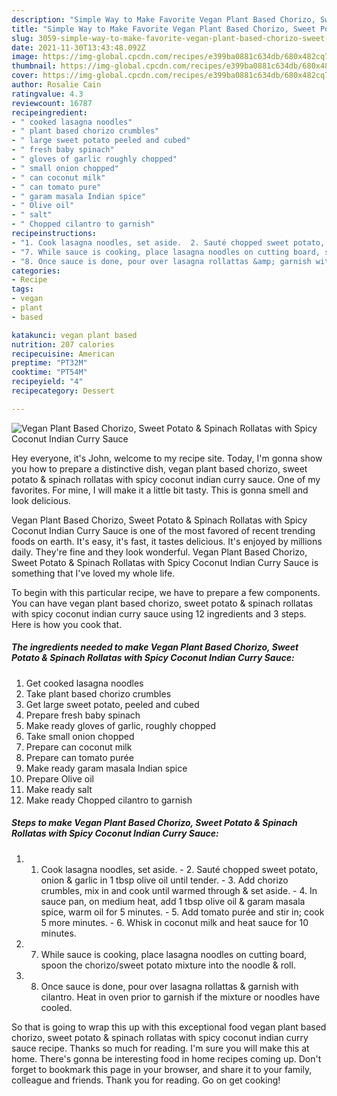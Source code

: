 ```yaml
---
description: "Simple Way to Make Favorite Vegan Plant Based Chorizo, Sweet Potato &amp;amp; Spinach Rollatas with Spicy Coconut Indian Curry Sauce"
title: "Simple Way to Make Favorite Vegan Plant Based Chorizo, Sweet Potato &amp;amp; Spinach Rollatas with Spicy Coconut Indian Curry Sauce"
slug: 3059-simple-way-to-make-favorite-vegan-plant-based-chorizo-sweet-potato-and-amp-spinach-rollatas-with-spicy-coconut-indian-curry-sauce
date: 2021-11-30T13:43:48.092Z
image: https://img-global.cpcdn.com/recipes/e399ba0881c634db/680x482cq70/vegan-plant-based-chorizo-sweet-potato-spinach-rollatas-with-spicy-coconut-indian-curry-sauce-recipe-main-photo.jpg
thumbnail: https://img-global.cpcdn.com/recipes/e399ba0881c634db/680x482cq70/vegan-plant-based-chorizo-sweet-potato-spinach-rollatas-with-spicy-coconut-indian-curry-sauce-recipe-main-photo.jpg
cover: https://img-global.cpcdn.com/recipes/e399ba0881c634db/680x482cq70/vegan-plant-based-chorizo-sweet-potato-spinach-rollatas-with-spicy-coconut-indian-curry-sauce-recipe-main-photo.jpg
author: Rosalie Cain
ratingvalue: 4.3
reviewcount: 16787
recipeingredient:
- " cooked lasagna noodles"
- " plant based chorizo crumbles"
- " large sweet potato peeled and cubed"
- " fresh baby spinach"
- " gloves of garlic roughly chopped"
- " small onion chopped"
- " can coconut milk"
- " can tomato pure"
- " garam masala Indian spice"
- " Olive oil"
- " salt"
- " Chopped cilantro to garnish"
recipeinstructions:
- "1. Cook lasagna noodles, set aside.  2. Sauté chopped sweet potato, onion &amp; garlic in 1 tbsp olive oil until tender.  3. Add chorizo crumbles, mix in and cook until warmed through &amp; set aside.  4. In sauce pan, on medium heat, add 1 tbsp olive oil &amp; garam masala spice, warm oil for 5 minutes. 5. Add tomato purée and stir in; cook 5 more minutes. 6. Whisk in coconut milk and heat sauce for 10 minutes."
- "7. While sauce is cooking, place lasagna noodles on cutting board, spoon the chorizo/sweet potato mixture into the noodle &amp; roll."
- "8. Once sauce is done, pour over lasagna rollattas &amp; garnish with cilantro. Heat in oven prior to garnish if the mixture or noodles have cooled."
categories:
- Recipe
tags:
- vegan
- plant
- based

katakunci: vegan plant based 
nutrition: 207 calories
recipecuisine: American
preptime: "PT32M"
cooktime: "PT54M"
recipeyield: "4"
recipecategory: Dessert

---
```



![Vegan Plant Based Chorizo, Sweet Potato &amp; Spinach Rollatas with Spicy Coconut Indian Curry Sauce](https://img-global.cpcdn.com/recipes/e399ba0881c634db/680x482cq70/vegan-plant-based-chorizo-sweet-potato-spinach-rollatas-with-spicy-coconut-indian-curry-sauce-recipe-main-photo.jpg)

Hey everyone, it's John, welcome to my recipe site. Today, I'm gonna show you how to prepare a distinctive dish, vegan plant based chorizo, sweet potato &amp; spinach rollatas with spicy coconut indian curry sauce. One of my favorites. For mine, I will make it a little bit tasty. This is gonna smell and look delicious.

Vegan Plant Based Chorizo, Sweet Potato &amp; Spinach Rollatas with Spicy Coconut Indian Curry Sauce is one of the most favored of recent trending foods on earth. It's easy, it's fast, it tastes delicious. It's enjoyed by millions daily. They're fine and they look wonderful. Vegan Plant Based Chorizo, Sweet Potato &amp; Spinach Rollatas with Spicy Coconut Indian Curry Sauce is something that I've loved my whole life.




To begin with this particular recipe, we have to prepare a few components. You can have vegan plant based chorizo, sweet potato &amp; spinach rollatas with spicy coconut indian curry sauce using 12 ingredients and 3 steps. Here is how you cook that.

<!--inarticleads1-->

##### The ingredients needed to make Vegan Plant Based Chorizo, Sweet Potato &amp; Spinach Rollatas with Spicy Coconut Indian Curry Sauce:

1. Get  cooked lasagna noodles
1. Take  plant based chorizo crumbles
1. Get  large sweet potato, peeled and cubed
1. Prepare  fresh baby spinach
1. Make ready  gloves of garlic, roughly chopped
1. Take  small onion chopped
1. Prepare  can coconut milk
1. Prepare  can tomato purée
1. Make ready  garam masala Indian spice
1. Prepare  Olive oil
1. Make ready  salt
1. Make ready  Chopped cilantro to garnish




<!--inarticleads2-->

##### Steps to make Vegan Plant Based Chorizo, Sweet Potato &amp; Spinach Rollatas with Spicy Coconut Indian Curry Sauce:

1. 1. Cook lasagna noodles, set aside.  - 2. Sauté chopped sweet potato, onion &amp; garlic in 1 tbsp olive oil until tender.  - 3. Add chorizo crumbles, mix in and cook until warmed through &amp; set aside.  - 4. In sauce pan, on medium heat, add 1 tbsp olive oil &amp; garam masala spice, warm oil for 5 minutes. - 5. Add tomato purée and stir in; cook 5 more minutes. - 6. Whisk in coconut milk and heat sauce for 10 minutes.
1. 7. While sauce is cooking, place lasagna noodles on cutting board, spoon the chorizo/sweet potato mixture into the noodle &amp; roll.
1. 8. Once sauce is done, pour over lasagna rollattas &amp; garnish with cilantro. Heat in oven prior to garnish if the mixture or noodles have cooled.




So that is going to wrap this up with this exceptional food vegan plant based chorizo, sweet potato &amp; spinach rollatas with spicy coconut indian curry sauce recipe. Thanks so much for reading. I'm sure you will make this at home. There's gonna be interesting food in home recipes coming up. Don't forget to bookmark this page in your browser, and share it to your family, colleague and friends. Thank you for reading. Go on get cooking!
